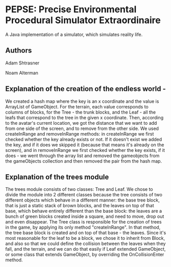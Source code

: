# PEPSE: Precise Environmental Procedural Simulator Extraordinaire
A Java implementation of a simulator, which simulates reality life.

## Authors
Adam Shtrasner

Noam Alterman

## Explanation of the creation of the endless world -

We created a hash map where the key is an x coordinate and the value is ArrayList
of GameObject. For the terrain, each value corresponds to columns of blocks,
for the Tree - the trunk blocks, and the Leaf - all the leafs that correspond to the tree
in the given x coordinate.
Then, according to the avatar's current location, we got the distance that we want to add from one
side of the screen, and to remove from the other side. We used createInRange and removeInRange methods:
in createInRange we first checked whether the key already exists or not. If it doesn't exist we added
the key, and if it does we skipped it (because that means it's already on the screen),
and in removeInRange we first checked whether the key exists, if it does - we went through the
array list and removed the gameobjects from the gameObjects collection and then removed
the pair from the hash map.


## Explanation of the trees module 

The trees module consists of two classes: Tree and Leaf.
We chose to divide the module into 2 different classes
because the tree consists of two different objects which behave in
a different manner: the base tree block, that is just a static stack
of brown blocks, and the leaves on top of that base, which behave entirely
different than the base block: the leaves are a bunch of green
blocks created inside a square, and need to move, drop out and even
disappear.
The Tree class is responsible for the creation of trees in the game,
by applying its only method "createInRange". In that method, the tree
base block is created and on top of that base - the leaves.
Since it's most reasonable for the leaf to be a block, we chose it to
inherit from Block, and also so that we could define the collision
between the leaves when they fall, and the terrain, and we can do
that easily if Leaf extended GameObject, or some class that extends GameObject,
by overriding the OnCollisionEnter method.
